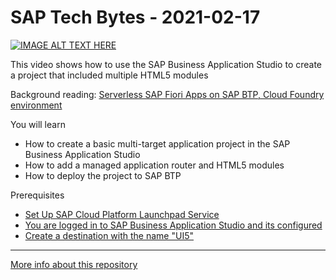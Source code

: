 # SAP Tech Bytes - 2021-02-17



[![IMAGE ALT TEXT HERE](https://img.youtube.com/vi/yvUUBbw85-M/0.jpg)](https://www.youtube.com/embed/yvUUBbw85-M)



This video shows how to use the SAP Business Application Studio to create a project that included multiple HTML5 modules

Background reading:
[Serverless SAP Fiori Apps on SAP BTP, Cloud Foundry environment](https://blogs.sap.com/2020/10/02/serverless-sap-fiori-apps-in-sap-cloud-platform/)

You will learn
* How to create a basic multi-target application project in the SAP Business Application Studio
* How to add a managed application router and HTML5 modules
* How to deploy the project to SAP BTP

Prerequisites
* [Set Up SAP Cloud Platform Launchpad Service](https://developers.sap.com/tutorials/cp-portal-cloud-foundry-getting-started.html)
* [You are logged in to SAP Business Application Studio and its configured](https://developers.sap.com/tutorials/appstudio-onboarding.html)​
* [Create a destination with the name "UI5"](https://developers.sap.com/tutorials/appstudio-sapui5-create.html#04188525-d917-41ac-8d2c-ee4ef11ab774)


---

[More info about this repository](https://github.com/SAP-samples/sap-tech-bytes)
